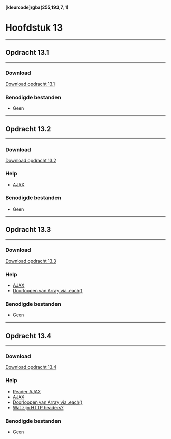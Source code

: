 #### [kleurcode]rgba(255,193,7, 1)

# Hoofdstuk 13

---
## Opdracht 13.1
---

### Download
<a href="https://elo.kw1c.nl/CMS/Studie/811%20ICT-Academie/811%20VakkenInhoud/%5BB.16%20JAV%5D%20Javascript/25187%20%C2%A0%20Applicatie-%20en%20mediaontwikkelaar/Periode%2004/Productie/02.%20Opdrachten/Opdracht%2013.1.pdf" target="_blank">Download opdracht 13.1</a>

### Benodigde bestanden
- Geen

---
## Opdracht 13.2
---

### Download
<a href="https://elo.kw1c.nl/CMS/Studie/811%20ICT-Academie/811%20VakkenInhoud/%5BB.16%20JAV%5D%20Javascript/25187%20%C2%A0%20Applicatie-%20en%20mediaontwikkelaar/Periode%2004/Productie/02.%20Opdrachten/Opdracht%2013.2.pdf" target="_blank">Download opdracht 13.2</a>

### Help
- <a href="https://www.w3schools.com/jquery/ajax_ajax.asp" target="_blank">AJAX</a>

### Benodigde bestanden
- Geen
---
 ## Opdracht 13.3
 ---
 
 ### Download
 <a href="https://elo.kw1c.nl/CMS/Studie/811%20ICT-Academie/811%20VakkenInhoud/%5BB.16%20JAV%5D%20Javascript/25187%20%C2%A0%20Applicatie-%20en%20mediaontwikkelaar/Periode%2004/Productie/02.%20Opdrachten/Opdracht%2013.3.pdf" target="_blank">Download opdracht 13.3</a>
 
 ### Help
 - <a href="https://www.w3schools.com/jquery/ajax_ajax.asp" target="_blank">AJAX</a>
 - <a href="https://learn.jquery.com/using-jquery-core/iterating/" target="_blank">Doorloopen van Array via .each()</a>

### Benodigde bestanden
- Geen

---
 ## Opdracht 13.4
 ---
 
 ### Download
 <a href="https://elo.kw1c.nl/CMS/Studie/811%20ICT-Academie/811%20VakkenInhoud/%5BB.16%20JAV%5D%20Javascript/25187%20%C2%A0%20Applicatie-%20en%20mediaontwikkelaar/Periode%2004/Productie/02.%20Opdrachten/Opdracht%2013.4.pdf" target="_blank">Download opdracht 13.4</a>
 
 ### Help
 - <a href="https://elo.kw1c.nl/CMS/Studie/811%20ICT-Academie/811%20VakkenInhoud/%5BB.16%20JAV%5D%20Javascript/25187%20%C2%A0%20Applicatie-%20en%20mediaontwikkelaar/Periode%2004/Productie/01.%20Reader/Reader%20AJAX.pdf" target="_blank">Reader AJAX</a>
 - <a href="https://www.w3schools.com/jquery/ajax_ajax.asp" target="_blank">AJAX</a>
 - <a href="https://learn.jquery.com/using-jquery-core/iterating/" target="_blank">Doorloopen van Array via .each()</a>
 - <a href="https://developer.mozilla.org/nl/docs/Web/HTTP/Headers" target="_blank">Wat zijn HTTP headers?</a>

### Benodigde bestanden
- Geen